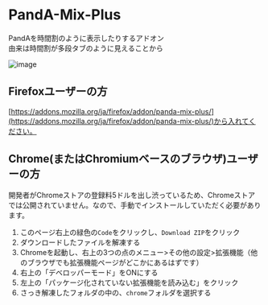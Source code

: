# PandA-Mix-Plus

PandAを時間割のように表示したりするアドオン  
由来は時間割が多段タブのように見えることから

![image](https://user-images.githubusercontent.com/72956592/164977777-39a3e317-6ff1-407a-9fc4-34053b68c352.png)

## Firefoxユーザーの方

[https://addons.mozilla.org/ja/firefox/addon/panda-mix-plus/](https://addons.mozilla.org/ja/firefox/addon/panda-mix-plus/)から入れてください。

## Chrome(またはChromiumベースのブラウザ)ユーザーの方

開発者がChromeストアの登録料5ドルを出し渋っているため、Chromeストアでは公開されていません。なので、手動でインストールしていただく必要があります。

1. このページ右上の緑色の`Code`をクリックし、`Download ZIP`をクリック
2. ダウンロードしたファイルを解凍する
3. Chromeを起動し、右上の3つの点のメニュー>その他の設定>拡張機能（他のブラウザでも拡張機能ページがどこかにあるはずです）
4. 右上の「デベロッパーモード」をONにする
5. 左上の「パッケージ化されていない拡張機能を読み込む」をクリック
6. さっき解凍したフォルダの中の、`chrome`フォルダを選択する

